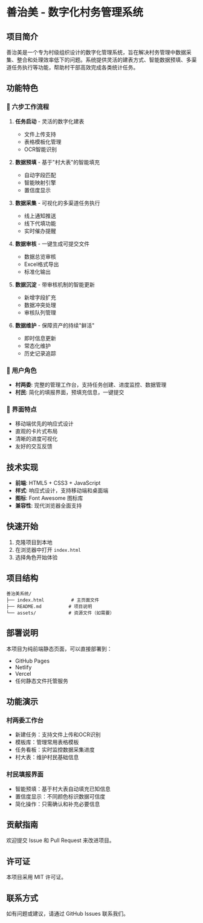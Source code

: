 # 善治美 - 数字化村务管理系统

## 项目简介

善治美是一个专为村级组织设计的数字化管理系统，旨在解决村务管理中数据采集、整合和处理效率低下的问题。系统提供灵活的建表方式、智能数据预填、多渠道任务执行等功能，帮助村干部高效完成各类统计任务。

## 功能特色

### 🚀 六步工作流程

1. **任务启动** - 灵活的数字化建表
   - 文件上传支持
   - 表格模板化管理
   - OCR智能识别

2. **数据预填** - 基于"村大表"的智能填充
   - 自动字段匹配
   - 智能映射引擎
   - 置信度显示

3. **数据采集** - 可视化的多渠道任务执行
   - 线上通知推送
   - 线下代填功能
   - 实时催办提醒

4. **数据审核** - 一键生成可提交文件
   - 数据总览审核
   - Excel格式导出
   - 标准化输出

5. **数据沉淀** - 带审核机制的智能更新
   - 新增字段扩充
   - 数据冲突处理
   - 审核队列管理

6. **数据维护** - 保障资产的持续"鲜活"
   - 即时信息更新
   - 常态化维护
   - 历史记录追踪

### 📱 用户角色

- **村两委**: 完整的管理工作台，支持任务创建、进度监控、数据管理
- **村民**: 简化的填报界面，预填充信息，一键提交

### 🎨 界面特点

- 移动端优先的响应式设计
- 直观的卡片式布局
- 清晰的进度可视化
- 友好的交互反馈

## 技术实现

- **前端**: HTML5 + CSS3 + JavaScript
- **样式**: 响应式设计，支持移动端和桌面端
- **图标**: Font Awesome 图标库
- **兼容性**: 现代浏览器全面支持

## 快速开始

1. 克隆项目到本地
2. 在浏览器中打开 `index.html`
3. 选择角色开始体验

## 项目结构

```
善治美系统/
├── index.html          # 主页面文件
├── README.md          # 项目说明
└── assets/            # 资源文件（如需要）
```

## 部署说明

本项目为纯前端静态页面，可以直接部署到：

- GitHub Pages
- Netlify
- Vercel
- 任何静态文件托管服务

## 功能演示

### 村两委工作台
- 新建任务：支持文件上传和OCR识别
- 模板库：管理常用表格模板
- 任务看板：实时监控数据采集进度
- 村大表：维护村民基础信息

### 村民填报界面
- 智能预填：基于村大表自动填充已知信息
- 置信度显示：不同颜色标识数据可信度
- 简化操作：只需确认和补充必要信息

## 贡献指南

欢迎提交 Issue 和 Pull Request 来改进项目。

## 许可证

本项目采用 MIT 许可证。

## 联系方式

如有问题或建议，请通过 GitHub Issues 联系我们。